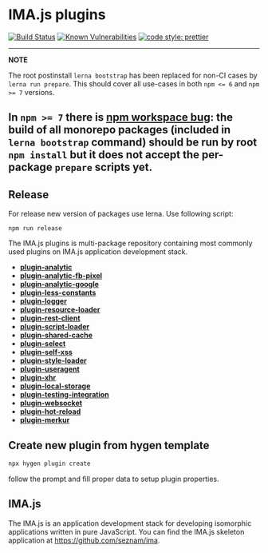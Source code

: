 # IMA.js plugins


[![Build Status](https://travis-ci.com/seznam/IMA.js-plugins.svg?branch=master)](https://travis-ci.com/seznam/IMA.js-plugins)
[![Known Vulnerabilities](https://snyk.io/test/github/seznam/IMA.js-plugins/badge.svg)](https://snyk.io/test/github/seznam/IMA.js-plugins)
[![code style: prettier](https://img.shields.io/badge/code_style-prettier-ff69b4.svg?style=flat-square)](https://github.com/prettier/prettier)


---
**NOTE**

The root postinstall `lerna bootstrap` has been replaced for non-CI cases by `lerna run prepare`. This should cover all use-cases in both `npm <= 6` and `npm >= 7` versions.

In `npm >= 7` there  is [npm workspace bug](https://github.com/npm/cli/issues/3840): the build of all monorepo packages (included in `lerna bootstrap` command) should be run by root `npm install` but it does not accept the per-package `prepare` scripts yet.
---

## Release

For release new version of packages use lerna. Use following script:

`npm run release`

The IMA.js plugins is multi-package repository containing most commonly used plugins on IMA.js application development stack.

- [**plugin-analytic**](packages/plugin-analytic)
- [**plugin-analytic-fb-pixel**](packages/plugin-analytic-fb-pixel)
- [**plugin-analytic-google**](packages/plugin-analytic-google)
- [**plugin-less-constants**](packages/plugin-less-constants)
- [**plugin-logger**](packages/plugin-logger)
- [**plugin-resource-loader**](packages/plugin-resource-loader)
- [**plugin-rest-client**](packages/plugin-rest-client)
- [**plugin-script-loader**](packages/plugin-script-loader)
- [**plugin-shared-cache**](packages/plugin-shared-cache)
- [**plugin-select**](packages/plugin-select)
- [**plugin-self-xss**](packages/plugin-self-xss)
- [**plugin-style-loader**](packages/plugin-style-loader)
- [**plugin-useragent**](packages/plugin-useragent)
- [**plugin-xhr**](packages/plugin-xhr)
- [**plugin-local-storage**](packages/plugin-local-storage)
- [**plugin-testing-integration**](packages/plugin-testing-integration)
- [**plugin-websocket**](packages/plugin-websocket)
- [**plugin-hot-reload**](packages/plugin-hot-reload)
- [**plugin-merkur**](packages/plugin-merkur)

## Create new plugin from hygen template

```bash
npx hygen plugin create
```

follow the prompt and fill proper data to setup plugin properties.

## IMA.js
The IMA.js is an application development stack for developing isomorphic applications written in pure JavaScript. You can find the IMA.js skeleton application at https://github.com/seznam/ima.
